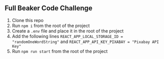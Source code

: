 ## Full Beaker Code Challenge

1. Clone this repo
2. Run `npm i` from the root of the project
3. Create a `.env` file and place it in the root of the project
4. Add the following lines `REACT_APP_LOCAL_STORAGE_ID = "randomOneWordString"` and `REACT_APP_API_KEY_PIXABAY = "Pixabay API Key"`
5. Run `npm run start` from the root of the project

